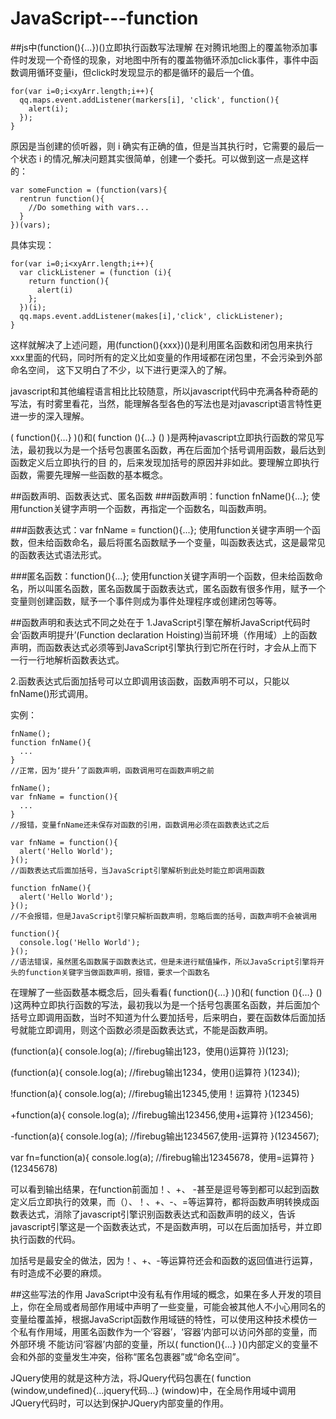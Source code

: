 # JavaScript---function
##js中(function(){...})()立即执行函数写法理解
在对腾讯地图上的覆盖物添加事件时发现一个奇怪的现象，对地图中所有的覆盖物循环添加click事件，事件中函数调用循环变量i，但click时发现显示的都是循环的最后一个值。

    for(var i=0;i<xyArr.length;i++){
      qq.maps.event.addListener(markers[i], 'click', function(){
        alert(i);
      });
    }
    
原因是当创建的侦听器，则 i 确实有正确的值，但是当其执行时，它需要的最后一个状态 i  的情况,解决问题其实很简单，创建一个委托。可以做到这一点是这样的：

    var someFunction = (function(vars){
      rentrun function(){
        //Do something with vars...
      }
    })(vars);

具体实现：

    for(var i=0;i<xyArr.length;i++){
      var clickListener = (function (i){
        return function(){
          alert(i)
        };
      })(i);
      qq.maps.event.addListener(makes[i],'click', clickListener);
    }
    
这样就解决了上述问题，用(function(){xxx})()是利用匿名函数和闭包用来执行xxx里面的代码，同时所有的定义比如变量的作用域都在闭包里，不会污染到外部命名空间， 这下又明白了不少，以下进行更深入的了解。

javascript和其他编程语言相比比较随意，所以javascript代码中充满各种奇葩的写法，有时雾里看花，当然，能理解各型各色的写法也是对javascript语言特性更进一步的深入理解。

( function(){…} )()和( function (){…} () )是两种javascript立即执行函数的常见写法，最初我以为是一个括号包裹匿名函数，再在后面加个括号调用函数，最后达到函数定义后立即执行的目 的，后来发现加括号的原因并非如此。要理解立即执行函数，需要先理解一些函数的基本概念。

##函数声明、函数表达式、匿名函数
###函数声明：function fnName(){...};
使用function关键字声明一个函数，再指定一个函数名，叫函数声明。

###函数表达式：var fnName = function(){...};
使用function关键字声明一个函数，但未给函数命名，最后将匿名函数赋予一个变量，叫函数表达式，这是最常见的函数表达式语法形式。

###匿名函数：function(){...};
使用function关键字声明一个函数，但未给函数命名，所以叫匿名函数，匿名函数属于函数表达式，匿名函数有很多作用，赋予一个变量则创建函数，赋予一个事件则成为事件处理程序或创建闭包等等。

##函数声明和表达式不同之处在于
1.JavaScript引擎在解析JavaScript代码时会‘函数声明提升’(Function declaration Hoisting)当前环境（作用域）上的函数声明，而函数表达式必须等到JavaScript引擎执行到它所在行时，才会从上而下一行一行地解析函数表达式。

2.函数表达式后面加括号可以立即调用该函数，函数声明不可以，只能以fnName()形式调用。

实例：

    fnName();
    function fnName(){
      ...
    }
    //正常，因为‘提升’了函数声明，函数调用可在函数声明之前

    fnName();
    var fnName = function(){
      ...
    }
    //报错，变量fnName还未保存对函数的引用，函数调用必须在函数表达式之后

    var fnName = function(){
      alert('Hello World');
    }();
    //函数表达式后面加括号，当JavaScript引擎解析到此处时能立即调用函数

    function fnName(){
      alert('Hello World');
    }();
    //不会报错，但是JavaScript引擎只解析函数声明，忽略后面的括号，函数声明不会被调用

    function(){
      console.log('Hello World');
    }();
    //语法错误，虽然匿名函数属于函数表达式，但是未进行赋值操作，所以JavaScript引擎将开头的function关键字当做函数声明，报错，要求一个函数名

在理解了一些函数基本概念后，回头看看( function(){…} )()和( function (){…} () )这两种立即执行函数的写法，最初我以为是一个括号包裹匿名函数，并后面加个括号立即调用函数，当时不知道为什么要加括号，后来明白，要在函数体后面加括 号就能立即调用，则这个函数必须是函数表达式，不能是函数声明。

(function(a){
  console.log(a);     //firebug输出123，使用()运算符
})(123);

(function(a){
  console.log(a);     //firebug输出1234，使用()运算符
}(1234));

!function(a){
  console.log(a);     //firebug输出12345,使用！运算符
}(12345)

+function(a){
    console.log(a);   //firebug输出123456,使用+运算符
}(123456);
 
-function(a){
    console.log(a);   //firebug输出1234567,使用-运算符
}(1234567);
 
var fn=function(a){
    console.log(a);   //firebug输出12345678，使用=运算符
}(12345678)

可以看到输出结果，在function前面加！、+、 -甚至是逗号等到都可以起到函数定义后立即执行的效果，而（）、！、+、-、=等运算符，都将函数声明转换成函数表达式，消除了javascript引擎识别函数表达式和函数声明的歧义，告诉javascript引擎这是一个函数表达式，不是函数声明，可以在后面加括号，并立即执行函数的代码。

加括号是最安全的做法，因为！、+、-等运算符还会和函数的返回值进行运算，有时造成不必要的麻烦。

##这些写法的作用
JavaScript中没有私有作用域的概念，如果在多人开发的项目上，你在全局或者局部作用域中声明了一些变量，可能会被其他人不小心用同名的变量给覆盖掉，根据JavaScript函数作用域链的特性，可以使用这种技术模仿一个私有作用域，用匿名函数作为一个‘容器’，‘容器’内部可以访问外部的变量，而外部环境 不能访问‘容器’内部的变量，所以( function(){…} )()内部定义的变量不会和外部的变量发生冲突，俗称“匿名包裹器”或“命名空间”。

JQuery使用的就是这种方法，将JQuery代码包裹在( function (window,undefined){…jquery代码…} (window)中，在全局作用域中调用JQuery代码时，可以达到保护JQuery内部变量的作用。
